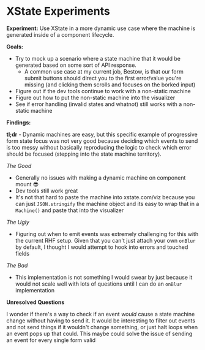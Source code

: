 #  XState Experiments

**Experiment:** Use XState in a more dynamic use case where the machine is generated inside of a component lifecycle. 

**Goals:** 

* Try to mock up a scenario where a state machine that it would be generated based on some sort of API response. 
  * A common use case at my current job, Bestow, is that our form submit buttons should direct you to the first error/value you're missing (and clicking them scrolls and focuses on the borked input)
* Figure out if the dev tools continue to work with a non-static machine
* Figure out how to put the non-static machine into the visualizer
* See if error handling (invalid states and whatnot) still works with a non-static machine

**Findings:**

**tl;dr** - Dynamic machines are easy, but this specific example of progressive form state focus was not very good because deciding which events to send is too messy without basically reproducing the logic to check which error should be focused (stepping into the state machine territory).

*The Good*

* Generally no issues with making a dynamic machine on component mount 😎
* Dev tools still work great
* It's not that hard to paste the machine into xstate.com/viz because you can just `JSON.stringify` the machine object and its easy to wrap that in a `Machine()` and paste that into the visualizer

*The Ugly*

* Figuring out when to emit events was extremely challenging for this with the current RHF setup. Given that you can't just attach your own `onBlur` by default, I thought I would attempt to hook into errors and touched fields 

*The Bad*

* This implementation is not something I would swear by just because it would not scale well with lots of questions until I can do an `onBlur` implementation

**Unresolved Questions**

I wonder if there's a way to check if an event *would* cause a state machine change without having to send it. It would be interesting to filter out events and not send things if it wouldn't change something, or just halt loops when an event pops up that could. This maybe could solve the issue of sending an event for every single form valid

